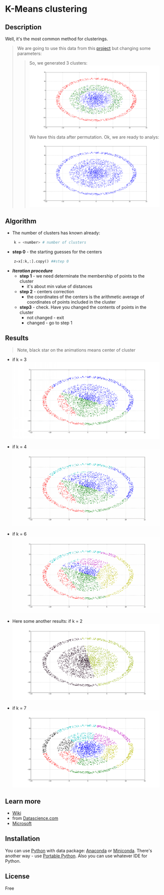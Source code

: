 # K-Means clustering

## Description

Well, it's the most common method for clusterings.

>We are going to use this data from this [project](https://github.com/rcv911/Cluster_generation) but changing some parameters: 
>>So, we generated 3 clusters:
![](images/cluster_circle_data0.png)
>>We have this data after permutation. Ok, we are ready to analys:
![](images/cluster_circle_data1.png)

## Algorithm

+ The number of clusters has known already:
```python
	k = <number> # number of clusters
```
+ **step 0** - the starting guesses for the centers
```python
	z=x[:k,:].copy() ##step 0
```
+ ***Iteration procedure***
  + **step 1** - we need determinate the membership of points to the cluster
    + it's about min value of distances
  + **step 2** - centers correction
    + the coordinates of the centers is the arithmetic average of coordinates of points included in the cluster
  + **step3** - check. Have you changed the contents of points in the cluster
    + not changed - exit
	+ changed - go to step 1


## Results

> Note, black star on the animations means center of cluster

- if k = 3 
![](images/3clusters.gif)

- if k = 4
![](images/4clusters.gif)

- if k = 6
![](images/6clusters.gif)

- Here some another results: if k = 2
![](images/2clusters.png)

- if k = 7
![](images/7clusters.png)

## Learn more

- [Wiki](https://en.wikipedia.org/wiki/K-means_clustering)
- from [Datascience.com](https://www.datascience.com/blog/k-means-clustering)
- [Microsoft](https://msdn.microsoft.com/en-us/library/azure/dn905944.aspx)

## Installation

You can use [Python](https://www.python.org/) with data package: [Anaconda](https://www.anaconda.com/) or [Miniconda](https://conda.io/miniconda).
There's another way - use [Portable Python](http://portablepython.com/). Also you can use whatever IDE for Python.

## License

Free
